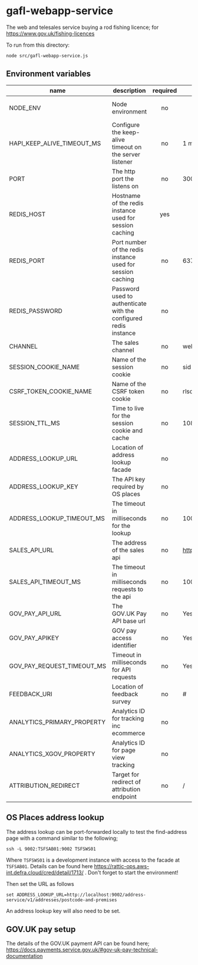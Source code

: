 # gafl-webapp-service

The web and telesales service buying a rod fishing licence; for https://www.gov.uk/fishing-licences

To run from this directory:

`node src/gafl-webapp-service.js`

## Environment variables

| name                       | description                                                      | required | default             | valid                         |
| -------------------------- | ---------------------------------------------------------------- | :------: | ------------------- | ----------------------------- |
| NODE_ENV                   | Node environment                                                 |    no    |                     | development, test, production |
| HAPI_KEEP_ALIVE_TIMEOUT_MS | Configure the keep-alive timeout on the server listener          |    no    | 1 minute            |                               |
| PORT                       | The http port the listens on                                     |    no    | 3000                |                               |
| REDIS_HOST                 | Hostname of the redis instance used for session caching          |   yes    |                     |                               |
| REDIS_PORT                 | Port number of the redis instance used for session caching       |    no    | 6379                |                               |
| REDIS_PASSWORD             | Password used to authenticate with the configured redis instance |    no    |                     |                               |
| CHANNEL                    | The sales channel                                                |    no    | websales            | websales, telesales           |
| SESSION_COOKIE_NAME        | Name of the session cookie                                       |    no    | sid                 |                               |
| CSRF_TOKEN_COOKIE_NAME     | Name of the CSRF token cookie                                    |    no    | rlsctkn             |                               |
| SESSION_TTL_MS             | Time to live for the session cookie and cache                    |    no    | 10800000            |                               |
| ADDRESS_LOOKUP_URL         | Location of address lookup facade                                |    no    |                     |                               |
| ADDRESS_LOOKUP_KEY         | The API key required by OS places                                |    no    |                     |                               |
| ADDRESS_LOOKUP_TIMEOUT_MS  | The timeout in milliseconds for the lookup                       |    no    | 10000               |                               |
| SALES_API_URL              | The address of the sales api                                     |    no    | http://0.0.0.0:4000 |                               |
| SALES_API_TIMEOUT_MS       | The timeout in milliseconds requests to the api                  |    no    | 10000               |                               |
| GOV_PAY_API_URL            | The GOV.UK Pay API base url                                      |    no    | Yes                 |                               |
| GOV_PAY_APIKEY             | GOV pay access identifier                                        |    no    | Yes                 |                               |
| GOV_PAY_REQUEST_TIMEOUT_MS | Timeout in milliseconds for API requests                         |    no    | Yes                 |                               |
| FEEDBACK_URI               | Location of feedback survey                                      |    no    | #                   |                               |
| ANALYTICS_PRIMARY_PROPERTY | Analytics ID for tracking inc ecommerce                          |    no    |                     |                               |
| ANALYTICS_XGOV_PROPERTY    | Analytics ID for page view tracking                              |    no    |                     |                               |
| ATTRIBUTION_REDIRECT       | Target for redirect of attribution endpoint                      |    no    | /                   |                               |

## OS Places address lookup

The address lookup can be port-forwarded locally to test the find-address page with a command similar to the following;

`ssh -L 9002:TSFSAB01:9002 TSFSWS01`

Where `TSFSWS01` is a development instance with access to the facade at `TSFSAB01`. Details can be found here https://rattic-ops.aws-int.defra.cloud/cred/detail/1713/ . Don't forget to start the environment!

Then set the URL as follows

`set ADDRESS_LOOKUP_URL=http://localhost:9002/address-service/v1/addresses/postcode-and-premises`

An address lookup key will also need to be set.

## GOV.UK pay setup

The details of the GOV.UK payment API can be found here; https://docs.payments.service.gov.uk/#gov-uk-pay-technical-documentation
